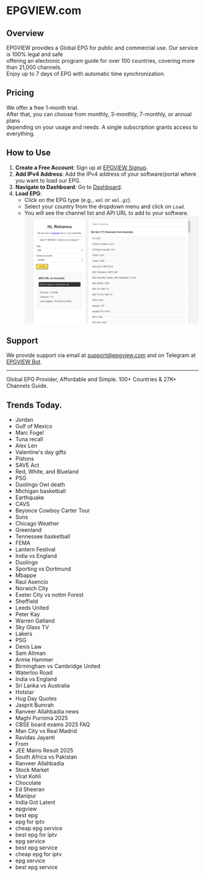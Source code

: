 # EPGVIEW.com



## Overview
EPGVIEW provides a Global EPG for public and commercial use. Our service is 100% legal and safe\
offering an electronic program guide for over 100 countries, covering more than 21,000 channels.\
Enjoy up to 7 days of EPG with automatic time synchronization.

## Pricing
We offer a free 1-month trial. \
After that, you can choose from monthly, 3-monthly, 7-monthly, or annual plans \
depending on your usage and needs. A single subscription grants access to everything.

## How to Use
1. **Create a Free Account**: Sign up at [EPGVIEW Signup](https://epgview.com/signup.php).
2. **Add IPv4 Address**: Add the IPv4 address of your software/portal where you want to load our EPG.
3. **Navigate to Dashboard**: Go to [Dashboard](https://epgview.com/dashboard.php).
4. **Load EPG**:
   - Click on the EPG type (e.g., `xml` or `xml.gz`).
   - Select your country from the dropdown menu and click on `Load`.
   - You will see the channel list and API URL to add to your software.
![EPGVIEW](img/dashboard.png)
## Support
We provide support via email at [support@epgview.com](mailto:support@epgview.com) and on Telegram at [EPGVIEW Bot](https://t.me/epgview_bot).

---

Global EPG Provider, Affordable and Simple. 100+ Countries & 27K+ Channels Guide.

## Trends Today.

- Jordan
- Gulf of Mexico
- Marc Fogel
- Tuna recall
- Alex Len
- Valentine's day gifts
- Pistons
- SAVE Act
- Red, White, and Blueland
- PSG
- Duolingo Owl death
- Michigan basketball
- Earthquake
- CAVS
- Beyonce Cowboy Carter Tour
- Suns
- Chicago Weather
- Greenland
- Tennessee basketball
- FEMA
- Lantern Festival
- India vs England
- Duolingo
- Sporting vs Dortmund
- Mbappe
- Raul Asencio
- Norwich City
- Exeter City vs nottm Forest
- Sheffield
- Leeds United
- Peter Kay
- Warren Gatland
- Sky Glass TV
- Lakers
- PSG
- Denis Law
- Sam Altman
- Armie Hammer
- Birmingham vs Cambridge United
- Waterloo Road
- India vs England
- Sri Lanka vs Australia
- Hotstar
- Hug Day Quotes
- Jasprit Bumrah
- Ranveer Allahbadia news
- Maghi Purnima 2025
- CBSE board exams 2025 FAQ
- Man City vs Real Madrid
- Ravidas Jayanti
- From
- JEE Mains Result 2025
- South Africa vs Pakistan
- Ranveer Allahbadia
- Stock Market
- Virat Kohli
- Chocolate
- Ed Sheeran
- Manipur
- India Got Latent
- epgview
- best epg
- epg for iptv
- cheap epg service
- best epg for iptv
- epg service
- best epg service
- cheap epg for iptv
- epg service
- best epg service
